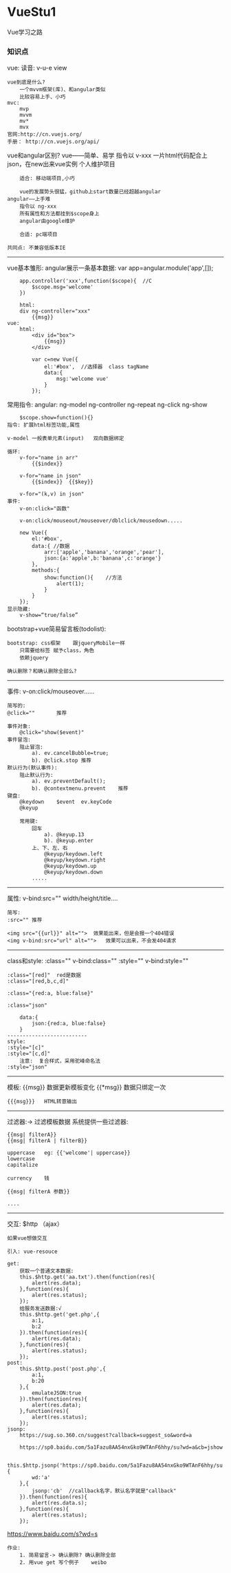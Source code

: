 # VueStu1
Vue学习之路

### 知识点
vue:
	读音:	v-u-e
	view

	vue到底是什么?
		一个mvvm框架(库)、和angular类似
		比较容易上手、小巧
	mvc:
		mvp
		mvvm
		mv*
		mvx
	官网:http://cn.vuejs.org/	
	手册： http://cn.vuejs.org/api/

vue和angular区别?
	vue——简单、易学
		指令以 v-xxx
		一片html代码配合上json，在new出来vue实例
		个人维护项目

		适合: 移动端项目,小巧

		vue的发展势头很猛，github上start数量已经超越angular
	angular——上手难
		指令以 ng-xxx
		所有属性和方法都挂到$scope身上
		angular由google维护
		
		合适: pc端项目

	共同点: 不兼容低版本IE
-------------------------------------------
vue基本雏形:
	angular展示一条基本数据:
		var app=angular.module('app',[]);

		app.controller('xxx',function($scope){	//C
			$scope.msg='welcome'
		})

		html:
		div ng-controller="xxx"
			{{msg}}
	vue:
		html:
			<div id="box">
				{{msg}}
			</div>

			var c=new Vue({
				el:'#box',	//选择器  class tagName
				data:{
				    msg:'welcome vue'
				}
			});
常用指令:
	angular: 
		 ng-model   ng-controller
		 ng-repeat
		 ng-click
		 ng-show  

		$scope.show=function(){}
	指令: 扩展html标签功能,属性

	v-model	一般表单元素(input)	双向数据绑定

	循环:
		v-for="name in arr"
			{{$index}}

		v-for="name in json"
			{{$index}}	{{$key}}
	
		v-for="(k,v) in json"
	事件:
		v-on:click="函数"

		v-on:click/mouseout/mouseover/dblclick/mousedown.....

		new Vue({
			el:'#box',
			data:{ //数据
			    arr:['apple','banana','orange','pear'],
			    json:{a:'apple',b:'banana',c:'orange'}
			},
			methods:{
			    show:function(){	//方法
			        alert(1);
			    }
			}
		});
	显示隐藏:
		v-show=“true/false”
bootstrap+vue简易留言板(todolist):
	
	bootstrap: css框架	跟jqueryMobile一样
		只需要给标签 赋予class，角色
		依赖jquery

	确认删除？和确认删除全部么?
-----------------------------------------
事件:
	v-on:click/mouseover......
	
	简写的:
	@click=""		推荐

	事件对象:
		@click="show($event)"
	事件冒泡:
		阻止冒泡:  
			a). ev.cancelBubble=true;
			b). @click.stop	推荐
	默认行为(默认事件):
		阻止默认行为:
			a). ev.preventDefault();
			b). @contextmenu.prevent	推荐
	键盘:
		@keydown	$event	ev.keyCode
		@keyup

		常用键:
			回车
				a). @keyup.13
				b). @keyup.enter
			上、下、左、右
				@keyup/keydown.left
				@keyup/keydown.right
				@keyup/keydown.up
				@keyup/keydown.down
			.....
-----------------------------------------
属性:
	v-bind:src=""
		width/height/title....
	
	简写:
	:src=""	推荐

	<img src="{{url}}" alt="">	效果能出来，但是会报一个404错误
	<img v-bind:src="url" alt="">	效果可以出来，不会发404请求
-----------------------------------------
class和style:
	:class=""	v-bind:class=""
	:style=""	v-bind:style=""

	:class="[red]"	red是数据
	:class="[red,b,c,d]"
	
	:class="{red:a, blue:false}"

	:class="json"
		
		data:{
			json:{red:a, blue:false}
		}
	--------------------------
	style:
	:style="[c]"
	:style="[c,d]"
		注意:  复合样式，采用驼峰命名法
	:style="json"
-----------------------------------------
模板:
	{{msg}}		数据更新模板变化
	{{*msg}}	数据只绑定一次
	
	{{{msg}}}	HTML转意输出
-----------------------------------------
过滤器:-> 过滤模板数据
	系统提供一些过滤器:
	
	{{msg| filterA}}
	{{msg| filterA | filterB}}

	uppercase	eg:	{{'welcome'| uppercase}}
	lowercase
	capitalize

	currency	钱

	{{msg| filterA 参数}}

	....
-----------------------------------------
交互:
	$http	（ajax）

	如果vue想做交互

	引入: vue-resouce

	get:
		获取一个普通文本数据:
		this.$http.get('aa.txt').then(function(res){
		    alert(res.data);
		},function(res){
		    alert(res.status);
		});
		给服务发送数据:√
		this.$http.get('get.php',{
		    a:1,
		    b:2
		}).then(function(res){
		    alert(res.data);
		},function(res){
		    alert(res.status);
		});
	post:
		this.$http.post('post.php',{
		    a:1,
		    b:20
		},{
		    emulateJSON:true
		}).then(function(res){
		    alert(res.data);
		},function(res){
		    alert(res.status);
		});
	jsonp:
		https://sug.so.360.cn/suggest?callback=suggest_so&word=a

		https://sp0.baidu.com/5a1Fazu8AA54nxGko9WTAnF6hhy/su?wd=a&cb=jshow

		this.$http.jsonp('https://sp0.baidu.com/5a1Fazu8AA54nxGko9WTAnF6hhy/su',{
		    wd:'a'
		},{
		    jsonp:'cb'	//callback名字，默认名字就是"callback"
		}).then(function(res){
		    alert(res.data.s);
		},function(res){
		    alert(res.status);
		});
		
https://www.baidu.com/s?wd=s

	作业:
		1. 简易留言-> 确认删除? 确认删除全部
		2. 用vue get 写个例子	weibo


	
	
		
	
	

	
	

		

	
	
	
		

	
	
	

	



	

















